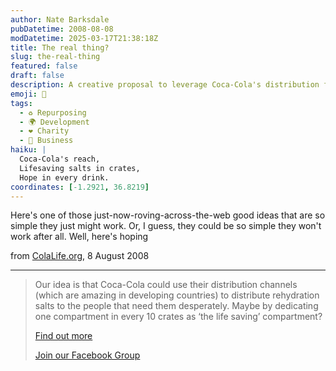 ```yaml
---
author: Nate Barksdale
pubDatetime: 2008-08-08
modDatetime: 2025-03-17T21:38:18Z
title: The real thing?
slug: the-real-thing
featured: false
draft: false
description: A creative proposal to leverage Coca-Cola's distribution for lifesaving rehydration salts.
emoji: 🚰
tags:
  - ♻️ Repurposing
  - 🌍 Development
  - ❤️ Charity
  - 💼 Business
haiku: |
  Coca-Cola's reach,  
  Lifesaving salts in crates,  
  Hope in every drink.
coordinates: [-1.2921, 36.8219]
---
```


Here's one of those just-now-roving-across-the-web good ideas that are so simple they just might work. Or, I guess, they could be so simple they won't work after all. Well, here's hoping

from [ColaLife.org](http://www.colalife.org/), 8 August 2008

---

> Our idea is that Coca-Cola could use their distribution channels (which are amazing in developing countries) to distribute rehydration salts to the people that need them desperately. Maybe by dedicating one compartment in every 10 crates as ‘the life saving’ compartment?
>
> [Find out more](http://web.archive.org/web/20250126213931/https://www.colalife.org/about/)
>
> [Join our Facebook Group](http://www.facebook.com/group.php?gid=18947780476#/group.php?gid=18947780476)
